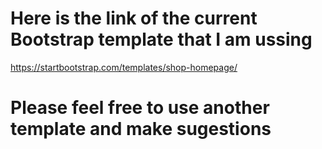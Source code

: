 # Here is the link of the current Bootstrap template that I am ussing

https://startbootstrap.com/templates/shop-homepage/

# Please feel free to use another template and make sugestions